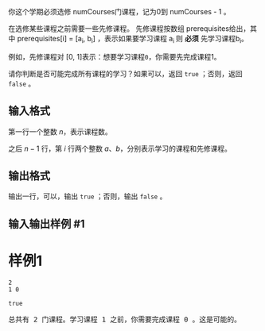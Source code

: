 你这个学期必须选修 numCourses门课程，记为0到 numCourses - 1 。

在选修某些课程之前需要一些先修课程。 先修课程按数组 prerequisites给出，其中 prerequisites[i] = [a<sub>i</sub>, b<sub>i</sub>]  ，表示如果要学习课程 a<sub>i </sub>则 **必须** 先学习课程b<sub>i</sub>​。

 例如，先修课程对 [0, 1]表示：想要学习课程`0`，你需要先完成课程1。

请你判断是否可能完成所有课程的学习？如果可以，返回 `true` ；否则，返回 `false` 。

## 输入格式

第一行一个整数 $n$，表示课程数。

之后 $n-1$ 行，第 $i$ 行两个整数 $a$、$b$，分别表示学习的课程和先修课程。

## 输出格式

输出一行，可以，输出 `true` ；否则，输出 `false` 。

## 输入输出样例 #1

# 样例1

```input1
2
1 0
```

```output1
true
```

<pre>
总共有 2 门课程。学习课程 1 之前，你需要完成课程 0 。这是可能的。
</pre>

